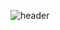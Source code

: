 ![header](https://capsule-render.vercel.app/api?type=waving&color=auto&height=300&section=header&text=박준영의&20사이버%20텃밭&fontSize=50)
